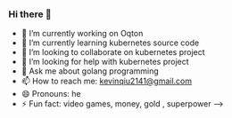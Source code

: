 ### Hi there 👋

- 🔭 I’m currently working on Oqton
- 🌱 I’m currently learning kubernetes source code
- 👯 I’m looking to collaborate on kubernetes project
- 🤔 I’m looking for help with kubernetes project
- 💬 Ask me about golang programming
- 📫 How to reach me: kevinqiu2141@gmail.com
- 😄 Pronouns: he
- ⚡ Fun fact: video games, money, gold , superpower
-->

<!--
**kevinqiu2141/kevinqiu2141** is a ✨ _special_ ✨ repository because its `README.md` (this file) appears on your GitHub profile.

Here are some ideas to get you started:

- 🔭 I’m currently working on Tradeshift
- 🌱 I’m currently learning kubernetes source code
- 👯 I’m looking to collaborate on kubernetes project
- 🤔 I’m looking for help with kubernetes project
- 💬 Ask me about golang programming
- 📫 How to reach me: kevinqiu2141@gmail.com
- 😄 Pronouns: he
- ⚡ Fun fact: video games, money, gold , superpower
-->
